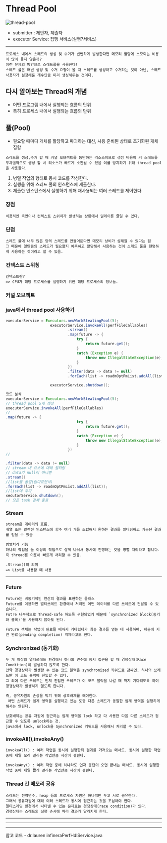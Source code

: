 # Thread Pool
![thread-pool](https://user-images.githubusercontent.com/97263974/185004981-c0e9d37b-3d24-4ec0-9a16-10d830c34859.jpg)

- submitter : 제안자, 제출자
- executor Service: 집행 서비스(실행?서비스)
---
```
프로세스 내에서 스레드의 생성 및 수거가 빈번하게 발생한다면 메모리 할당에 소모되는 비용이 많이 들지 않을까? 
이런 문제의 방안으로 스레드풀을 사용한다!
스레드 풀은 매번 생성 및 수거 요청이 올 때 스레드를 생성하고 수거하는 것이 아닌, 스레드 사용자가 설정해둔 개수만큼 미리 생성해두는 것이다.
```

## 다시 알아보는 Thread의 개념
- 어떤 프로그램 내에서 실행되는 흐름의 단위
- 특히 프로세스 내에서 실행되는 흐름의 단위

## 풀(Pool)
- 필요할 때마다 개체를 할당하고 파괴하는 대신, 사용 준비된 상태로 초기화된 개체 집합

```
스레드를 생성,수거 할 때 커널 오브젝트를 동반하는 리소스이므로 생성 비용이 커 스레드를 무차별적으로 생성 할 시 리소스가 빠르게 소진될 수 있음 이를 방지하기 위해 thread pool을 사용한다.
```
1. 병렬 작업의 형태로 동시 코드를 작성한다.
2. 실행을 위해 스레드 풀의 인스턴스에 제출한다.
3. 제출한 인스턴스에서 실행하기 위해 재사용되는 여러 스레드를 제어한다.

### 장점
    비용적인 측면이나 컨텍스트 스위치가 발생하는 상황에서 딜레이를 줄일 수 있다.

### 단점
    스레드 풀에 너무 많은 양의 스레드를 만들어둔다면 메모리 낭비가 심해질 수 있다는 점
    그 때문에 얼만큼의 스레드가 필요할지 예측하고 할당해서 사용하는 것이 스레드 풀을 현명하게 사용하는 것이라고 할 수 있음.

### 컨텍스트 스위칭
    컨텍스트란?
    => CPU가 해당 프로세스를 실행하기 위한 해당 프로세스의 정보들.

### 커널 오브젝트



### java에서 thread pool 사용하기
```java
executorService = Executors.newWorkStealingPool(5);
                    executorService.invokeAll(perfFileCallables)
                            .stream()
                            .map(future -> {
                                try {
                                    return future.get();
                                }
                                catch (Exception e) {
                                    throw new IllegalStateException(e);
                                }
                            })
                            .filter(data -> data != null)
                            .forEach(list -> roadmOptPmList.addAll(list));

                    executorService.shutdown();
```
```java
코드 분석
executorService = Executors.newWorkStealingPool(5);
// thread pool 5개 생성
executorService.invokeAll(perfFileCallables)
//
.map(future -> {
                                try {
                                    return future.get();
                                }
                                catch (Exception e) {
                                    throw new IllegalStateException(e);
                                }
                            })
//

.filter(data -> data != null)
// stream 내 요소에 대해 필터링
// data가 null이 아니면
.stream()
//list를 돌림(람다표현식)
.forEach(list -> roadmOptPmList.addAll(list));
//list에 추가
xecutorService.shutdown();
// 모든 task 강제 종료
```

### Stream
```
stream은 데이터의 흐름.
배열 또는 컬렉션 인스턴스에 함수 여러 개를 조합해서 원하는 결과를 필터링하고 가공된 결과를 얻을 수 있음

병렬처리 가능
하나의 작업을 둘 이상의 작업으로 잘게 나눠서 동시에 진행하는 것을 병렬 처리라고 합니다.
즉 thread를 이용해 빠르게 처리할 수 있음.

.Stream()의 의미
=> List를 사용할 때 사용

```
---
### Future
```
Future는 비동기적인 연산의 결과를 표현하는 클래스
Future를 이용하면 멀티쓰레드 환경에서 처리된 어떤 데이터를 다른 쓰레드에 전달할 수 있습니다.
Futre 내부적으로 Thread-safe 하도록 구현되었기 때문에 `synchronized block(동기화 블록)`을 사용하지 않아도 된다.

Future 객체는 작업이 완료될 때까지 기다렸다가 최종 결과를 얻는 데 사용하며, 때문에 지연 완료(pending completion) 객체라고도 한다.
```
### Synchronized (동기화)
```
두 개 이상의 멀티쓰레드 환경에서 하나의 변수에 동시 접근을 할 때 경쟁상태(Race Condition)이 발생하지 않도록 한다.
만약 경쟁상태가 발생할 수 있는 코드 블럭을 synchronized 키워드로 감싸면, 하나의 쓰레드만 이 코드 블럭에 진입할 수 있다.
그 외에 다른 쓰레드는 먼저 진입한 쓰레드가 이 코드 블럭을 나갈 때 까지 기다리도록 하여 경쟁상태가 발생하지 않도록 합니다.

즉, 공유자원의 손상을 막기 위해 상호배제를 해야한다.
 어떤 스레드가 임계 영역을 실행하고 있는 도중 다른 스레드가 동일한 임계 영역을 실행하게 해서는 안된다.

상호배제는 공유 자원에 접근하는 임계 영역을 lock 하고 다 사용한 다음 다른 스레드가 접근할 수 있도록 unlock하는 것.
java에서 lock, unlock을 Synchronized 키워드를 사용해서 처리할 수 있다.
```

### invokeAll(),invokeAny()
```
invokeAll() : 여러 작업을 동시에 실행한뒤 결과를 가져오는 메서드. 동시에 실행한 작업 중에 제일 오래 걸리는 작업만큼 시간이 걸린다.

invokeAny() : 여러 작업 중에 하나라도 먼저 응답이 오면 끝내는 메서드. 동시에 실행한 작업 중에 제일 짧게 걸리는 작업만큼 시간이 걸린다.
```


### Thread 간 메모리 공유
    스레드는 전역변수, heap 등의 프로세스 자원은 하나씩만 두고 서로 공유한다.
    그래서 공유자원에 대해 여러 스레드가 동시에 접근하는 것을 조심해야 한다.
    멀티스레딩 환경에서 나타낼 수 있는 문제로는 경쟁상태(race condition)가 있다.
    경쟁상태는 스레드의 실행 순서에 따라 결과가 달라지게 한다.


---
---
---
참고 코드 - dr.lauren infineraPerfHdlService.java


